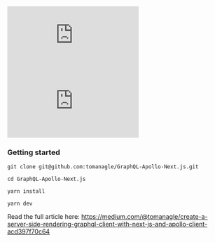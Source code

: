 [![GitHub forks](https://img.shields.io/github/forks/tomanagle/GraphQL-Apollo-Next.js?style=for-the-badge)](https://github.com/tomanagle/GraphQL-Apollo-Next.js/network)
[![GitHub stars](https://img.shields.io/github/stars/tomanagle/GraphQL-Apollo-Next.js?style=for-the-badge)](https://github.com/tomanagle/GraphQL-Apollo-Next.js/stargazers)
### Getting started

```git clone git@github.com:tomanagle/GraphQL-Apollo-Next.js.git```

```cd GraphQL-Apollo-Next.js```

```yarn install```

```yarn dev```

Read the full article here: https://medium.com/@tomanagle/create-a-server-side-rendering-graphql-client-with-next-js-and-apollo-client-acd397f70c64
